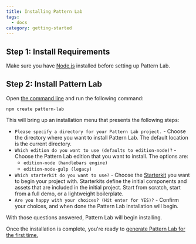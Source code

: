 ```yaml
---
title: Installing Pattern Lab
tags:
  - docs
category: getting-started
---
```


## Step 1: Install Requirements

Make sure you have [Node.js](https://nodejs.org/en/download/) installed before setting up Pattern Lab.

## Step 2: Install Pattern Lab

Open [the command line](https://tutorial.djangogirls.org/en/intro_to_command_line/) and run the following command:

```
npm create pattern-lab
```

This will bring up an installation menu that presents the following steps:

- `Please specify a directory for your Pattern Lab project.` - Choose the directory where you want to install Pattern Lab. The default location is the current directory.
- `Which edition do you want to use (defaults to edition-node)?` - Choose the Pattern Lab edition that you want to install. The options are:
  - `edition-node (handlebars engine)`
  - `edition-node-gulp (legacy)`
- `Which starterkit do you want to use?` - Choose the <a href="/docs/advanced-starterkits.html">Starterkit</a> you want to begin your project with. Starterkits define the initial components and assets that are included in the initial project. Start from scratch, start from a full demo, or a lightweight boilerplate.
- `Are you happy with your choices? (Hit enter for YES)?` - Confirm your choices, and when done the Pattern Lab installation will begin.

With those questions answered, Pattern Lab will begin installing.

Once the installation is complete, you're ready to <a href="/docs/generating-pattern-lab.html">generate Pattern Lab for the first time.</a>
